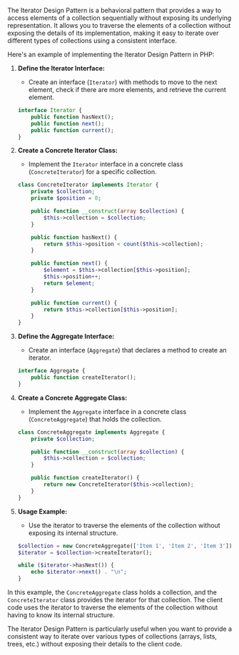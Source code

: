 The Iterator Design Pattern is a behavioral pattern that provides a way to access elements of a collection sequentially without exposing its underlying representation. It allows you to traverse the elements of a collection without exposing the details of its implementation, making it easy to iterate over different types of collections using a consistent interface.

Here's an example of implementing the Iterator Design Pattern in PHP:

1. **Define the Iterator Interface:**
   - Create an interface (`Iterator`) with methods to move to the next element, check if there are more elements, and retrieve the current element.

   ```php
   interface Iterator {
       public function hasNext();
       public function next();
       public function current();
   }
   ```

2. **Create a Concrete Iterator Class:**
   - Implement the `Iterator` interface in a concrete class (`ConcreteIterator`) for a specific collection.

   ```php
   class ConcreteIterator implements Iterator {
       private $collection;
       private $position = 0;

       public function __construct(array $collection) {
           $this->collection = $collection;
       }

       public function hasNext() {
           return $this->position < count($this->collection);
       }

       public function next() {
           $element = $this->collection[$this->position];
           $this->position++;
           return $element;
       }

       public function current() {
           return $this->collection[$this->position];
       }
   }
   ```

3. **Define the Aggregate Interface:**
   - Create an interface (`Aggregate`) that declares a method to create an iterator.

   ```php
   interface Aggregate {
       public function createIterator();
   }
   ```

4. **Create a Concrete Aggregate Class:**
   - Implement the `Aggregate` interface in a concrete class (`ConcreteAggregate`) that holds the collection.

   ```php
   class ConcreteAggregate implements Aggregate {
       private $collection;

       public function __construct(array $collection) {
           $this->collection = $collection;
       }

       public function createIterator() {
           return new ConcreteIterator($this->collection);
       }
   }
   ```

5. **Usage Example:**
   - Use the iterator to traverse the elements of the collection without exposing its internal structure.

   ```php
   $collection = new ConcreteAggregate(['Item 1', 'Item 2', 'Item 3']);
   $iterator = $collection->createIterator();

   while ($iterator->hasNext()) {
       echo $iterator->next() . "\n";
   }
   ```

In this example, the `ConcreteAggregate` class holds a collection, and the `ConcreteIterator` class provides the iterator for that collection. The client code uses the iterator to traverse the elements of the collection without having to know its internal structure.

The Iterator Design Pattern is particularly useful when you want to provide a consistent way to iterate over various types of collections (arrays, lists, trees, etc.) without exposing their details to the client code.